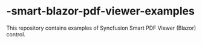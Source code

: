 # -smart-blazor-pdf-viewer-examples
This repository contains examples of Syncfusion Smart PDF Viewer (Blazor) control.
